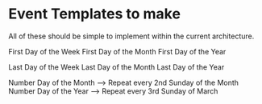 # Event Templates to make
All of these should be simple to implement within the current architecture.

First Day of the Week
First Day of the Month
First Day of the Year

Last Day of the Week
Last Day of the Month
Last Day of the Year

Number Day of the Month --> Repeat every 2nd Sunday of the Month
Number Day of the Year --> Repeat every 3rd Sunday of March
